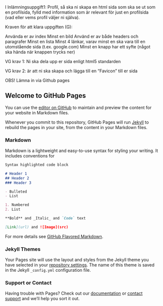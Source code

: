 I Inlämningsuppgift1: Profil, så ska ni skapa en html sida som ska se ut som en profilsida, fylld med information som är relevant för just en profilsida (vad eller vems profil väljer ni själva).

 

Kraven för att klara uppgiften (G):

Använda er av index
Minst en bild
Använd er av både headers och paragrafer
Minst en lista
Minst 4 länkar, varav minst en ska vara till en utomstående sida (t.ex. google.com)
Minst en knapp har ett syfte (något ska hända när knappen trycks ner)
 

VG krav 1: Ni ska dela upp er sida enligt html5 standarden 

VG krav 2: är att ni ska skapa och lägga till en “Favicon” till er sida

OBS! Lämna in via Github pages

## Welcome to GitHub Pages

You can use the [editor on GitHub](https://github.com/himmelstrutz/reslow/edit/main/README.md) to maintain and preview the content for your website in Markdown files.

Whenever you commit to this repository, GitHub Pages will run [Jekyll](https://jekyllrb.com/) to rebuild the pages in your site, from the content in your Markdown files.

### Markdown

Markdown is a lightweight and easy-to-use syntax for styling your writing. It includes conventions for

```markdown
Syntax highlighted code block

# Header 1
## Header 2
### Header 3

- Bulleted
- List

1. Numbered
2. List

**Bold** and _Italic_ and `Code` text

[Link](url) and ![Image](src)
```

For more details see [GitHub Flavored Markdown](https://guides.github.com/features/mastering-markdown/).

### Jekyll Themes

Your Pages site will use the layout and styles from the Jekyll theme you have selected in your [repository settings](https://github.com/himmelstrutz/reslow/settings). The name of this theme is saved in the Jekyll `_config.yml` configuration file.

### Support or Contact

Having trouble with Pages? Check out our [documentation](https://docs.github.com/categories/github-pages-basics/) or [contact support](https://github.com/contact) and we’ll help you sort it out.
